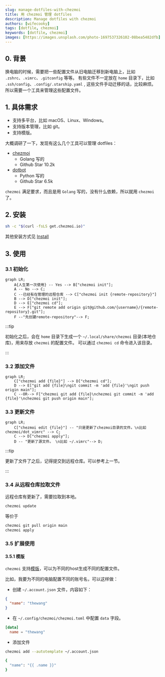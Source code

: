```yaml
---
slug: manage-dotfiles-with-chezmoi
title: 用 chezmoi 管理 dotfiles
description: Manage dotfiles with chezmoi
authors: [wifecooky]
tags: [dotfile, chezmoi]
keywords: [dotfile, chezmoi]
images: [https://images.unsplash.com/photo-1697537326102-08bea5482dfb]
---
```


## 0. 背景

换电脑的时候，需要把一些配置文件从旧电脑迁移到新电脑上，比如 `.zshrc`、`.vimrc`、`.gitconfig` 等等。
有些文件不一定放在 `home` 目录下，比如 `.ssh/config`、`.config/.starship.yaml` , 这些文件手动迁移的话，比较麻烦。
所以需要一个工具来管理这些配置文件。

## 1. 具体需求

* 支持多平台，比如 macOS、Linux、Windows。
* 支持版本管理，比如 git。
* 支持模版。

大概调研了一下，发现有这么几个工具可以管理 dotfiles：

* [chezmoi](https://www.chezmoi.io/)
  * Golang 写的
  * Github Star 10.2k
* [dotbot](https://github.com/anishathalye/dotbot)
  * Python 写的
  * Github Star 6.5k

`chezmoi` 满足要求，而且是用 `Golang` 写的，没有什么依赖，所以就用 `chezmoi` 了。

## 2. 安装

```bash
sh -c "$(curl -fsLS get.chezmoi.io)"
```

其他安装方式见 [Install](https://www.chezmoi.io/install/)

## 3. 使用

### 3.1 初始化

```mermaid
graph LR;
    A{人生第一次使用} -- Yes --> B["chezmoi init"];
    A -- No --> C;
    C --已经有在管理的远程仓库 --> C["chezmoi init {remote-repository}"]
    B --> D["chezmoi init"];
    D --> E["chezmoi cd"];
    E --> F["git remote add origin git@github.com/{username}/{remote-repository}.git"];
    F --"先创建remote-repository"--> F;
```

:::tip

初始化之后，会在 `home` 目录下生成一个 `~/.local/share/chezmoi` 目录(本地仓库)，用来存放 `chezmoi` 的配置文件。
可以通过 `chezmoi cd` 命令进入该目录。

:::

### 3.2 添加文件

```mermaid
graph LR;
    C["chezmoi add {file}"] --> D["chezmoi cd"];
    D --> E["git add {file}\ngit commit -m 'add {file}'\ngit push origin main"];
    C --OR--> F["chezmoi git add {file}\nchezmoi git commit -m 'add {file}'\nchezmoi git push origin main"];
```

### 3.3 更新文件

```mermaid
graph LR;
    C["chezmoi edit {file}"] -- "只是更新了chezmoi目录的文件。\n比如 chezmoi/dot_vimrc" --> C;
    C --> D["chezmoi apply"];
    D -- "更新了源文件。 \n比如 ~/.vimrc"--> D;
```

:::tip

更新了文件了之后，记得提交到远程仓库。可以参考上一节。

:::

### 3.4 从远程仓库拉取文件

远程仓库有更新了，需要拉取到本地。

```bash
chezmoi update
```

等价于

```bash
chezmoi git pull origin main
chezmoi apply
```

### 3.5 扩展使用

#### 3.5.1 模版

`chezmoi` 支持[模版](https://www.chezmoi.io/reference/templates/)，可以为不同的host生成不同的配置文件。

比如，我要为不同的电脑配置不同的账号名，可以这样做：

* 创建 `~/.account.json` 文件，内容如下：

```json title="~/.account.json"
{
  "name": "thewang"
}
```

* 在 `~/.config/chezmoi/chezmoi.toml` 中配置 `data` 字段。

```toml title="~/.config/chezmoi/chezmoi.toml"
[data]
  name = "thewang"
```

* 添加文件

```bash
chezmoi add --autotemplate ~/.account.json

{
  "name": "{{ .name }}"
}
```
